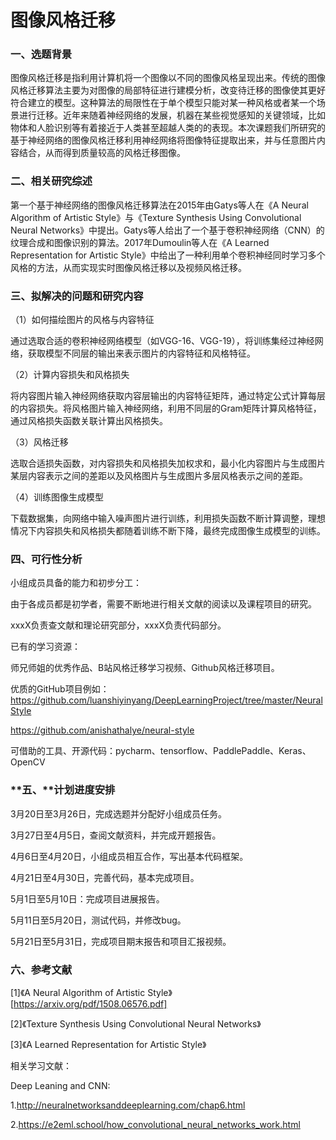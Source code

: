 # 图像风格迁移

### 一、**选题背景**

图像风格迁移是指利用计算机将一个图像以不同的图像风格呈现出来。传统的图像风格迁移算法主要为对图像的局部特征进行建模分析，改变待迁移的图像使其更好符合建立的模型。这种算法的局限性在于单个模型只能对某一种风格或者某一个场景进行迁移。近年来随着神经网络的发展，机器在某些视觉感知的关键领域，比如物体和人脸识别等有着接近于人类甚至超越人类的的表现。本次课题我们所研究的基于神经网络的图像风格迁移利用神经网络将图像特征提取出来，并与任意图片内容结合，从而得到质量较高的风格迁移图像。

### 二、**相关研究综述**

第一个基于神经网络的图像风格迁移算法在2015年由Gatys等人在《A Neural Algorithm of Artistic Style》与《Texture Synthesis Using Convolutional Neural Networks》中提出。Gatys等人给出了一个基于卷积神经网络（CNN）的纹理合成和图像识别的算法。2017年Dumoulin等人在《A Learned Representation for Artistic Style》中给出了一种利用单个卷积神经同时学习多个风格的方法，从而实现实时图像风格迁移以及视频风格迁移。

### 三、**拟解决的问题和研究内容**

（1）如何描绘图片的风格与内容特征

通过选取合适的卷积神经网络模型（如VGG-16、VGG-19），将训练集经过神经网络，获取模型不同层的输出来表示图片的内容特征和风格特征。

（2）计算内容损失和风格损失

将内容图片输入神经网络获取内容层输出的内容特征矩阵，通过特定公式计算每层的内容损失。将风格图片输入神经网络，利用不同层的Gram矩阵计算风格特征，通过风格损失函数关联计算出风格损失。

（3）风格迁移

选取合适损失函数，对内容损失和风格损失加权求和，最小化内容图片与生成图片某层内容表示之间的差距以及风格图片与生成图片多层风格表示之间的差距。

（4）训练图像生成模型

下载数据集，向网络中输入噪声图片进行训练，利用损失函数不断计算调整，理想情况下内容损失和风格损失都随着训练不断下降，最终完成图像生成模型的训练。

### **四、可行性分析**

小组成员具备的能力和初步分工：

由于各成员都是初学者，需要不断地进行相关文献的阅读以及课程项目的研究。

xxxX负责查文献和理论研究部分，xxxX负责代码部分。

已有的学习资源：

师兄师姐的优秀作品、B站风格迁移学习视频、Github风格迁移项目。

优质的GitHub项目例如：https://github.com/luanshiyinyang/DeepLearningProject/tree/master/NeuralStyle

https://github.com/anishathalye/neural-style 

可借助的工具、开源代码：pycharm、tensorflow、PaddlePaddle、Keras、OpenCV

### **五、****计划进度安排**

3月20日至3月26日，完成选题并分配好小组成员任务。

3月27日至4月5日，查阅文献资料，并完成开题报告。

4月6日至4月20日，小组成员相互合作，写出基本代码框架。

4月21日至4月30日，完善代码，基本完成项目。

5月1日至5月10日：完成项目进展报告。

5月11日至5月20日，测试代码，并修改bug。

5月21日至5月31日，完成项目期末报告和项目汇报视频。

### 六、**参考文献**

[1]《A Neural Algorithm of Artistic Style》 [https://arxiv.org/pdf/1508.06576.pdf]

[2]《Texture Synthesis Using Convolutional Neural Networks》

[3]《A Learned Representation for Artistic Style》

 

相关学习文献：

Deep Leaning and CNN:

1.http://neuralnetworksanddeeplearning.com/chap6.html

2.https://e2eml.school/how_convolutional_neural_networks_work.html	